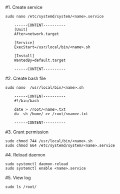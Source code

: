 #1. Create service


    sudo nano /etc/systemd/system/<name>.service

        ------CONTENT----------
        [Unit]
        After=network.target

        [Service]
        ExecStart=/usr/local/bin/<name>.sh

        [Install]
        WantedBy=default.target

        ------CONTENT----------


#2. Create bash file
    
    
    sudo nano  /usr/local/bin/<name>.sh

        ------CONTENT----------
        #!/bin/bash

        date > /root/<name>.txt
        du -sh /home/ >> /root/<name>.txt

        ------CONTENT----------


#3. Grant permission

    sudo chmod 744 /usr/local/bin/<name>.sh
    sudo chmod 664 /etc/systemd/system/<name>.service

#4. Reload daemon


    sudo systemctl daemon-reload
    sudo systemctl enable <name>.service

#5. View log


    sudo ls /root/




